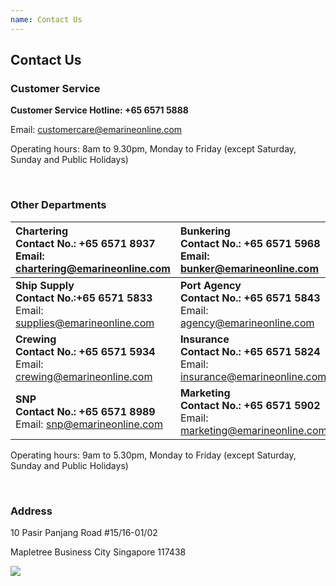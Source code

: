 ```yaml
---
name: Contact Us 
---
```


## Contact Us 

### Customer Service

**Customer Service Hotline: +65 6571 5888**

Email: [customercare@emarineonline.com](mailto:customercare@emarineonline.com)

Operating hours: 8am to 9.30pm, Monday to Friday (except Saturday, Sunday and Public Holidays)

<br>

### Other Departments

|**Chartering<br>Contact No.: +65 6571 8937**<br>Email: [chartering@emarineonline.com](mailto:chartering@emarineonline.com)|**Bunkering<br>Contact No.: +65 6571 5968**<br>Email: [bunker@emarineonline.com](mailto:bunker@emarineonline.com)|
|:---|:---|   
|**Ship Supply<br>Contact No.:+65 6571 5833**<br>Email: [supplies@emarineonline.com](mailto:supplies@emarineonline.com)|**Port Agency<br>Contact No.: +65 6571 5843**<br>Email: [agency@emarineonline.com](mailto:agency@emarineonline.com)|
|**Crewing<br>Contact No.: +65 6571 5934**<br>Email: [crewing@emarineonline.com](mailto:crewing@emarineonline.com)|**Insurance<br>Contact No.: +65 6571 5824**<br>Email: [insurance@emarineonline.com](mailto:insurance@emarineonline.com)|
|**SNP<br>Contact No.: +65 6571 8989**<br>Email: [snp@emarineonline.com](mailto:snp@emarineonline.com)|**Marketing<br>Contact No.: +65 6571 5902**<br>Email: [marketing@emarineonline.com](mailto:marketing@emarineonline.com)|

Operating hours: 9am to 5.30pm, Monday to Friday (except Saturday, Sunday and Public Holidays)

<br>

### Address
10 Pasir Panjang Road #15&#47;16-01/02

Mapletree Business City Singapore 117438

![](http://bwoil-file.oss-cn-hongkong.aliyuncs.com/cms/map.png)
